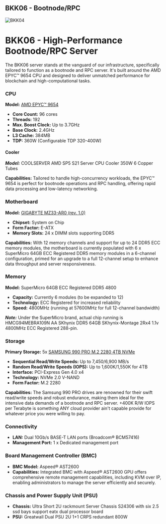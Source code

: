 ## BKK06 - Bootnode/RPC
![BKK04](./images/bkk06/bkk06.webp)

# BKK06 - High-Performance Bootnode/RPC Server

The BKK06 server stands at the vanguard of our infrastructure, specifically tailored to
function as a bootnode and RPC server. It's built around the AMD EPYC™ 9654 CPU and designed
to deliver unmatched performance for blockchain and high-computational tasks.

### CPU
**Model:** [AMD EPYC™ 9654](https://www.amd.com/en/product/12191)
- **Core Count:** 96 cores
- **Threads:** 192
- **Max. Boost Clock:** Up to 3.7GHz
- **Base Clock:** 2.4GHz
- **L3 Cache:** 384MB
- **TDP:** 360W (Configurable TDP 320-400W)

#### Cooler
***Model:*** COOLSERVER AMD SP5 S21 Server CPU Cooler 350W 6 Copper Tubes

**Capabilities:** Tailored to handle high-concurrency workloads, the EPYC™ 9654 is perfect for bootnode operations and RPC handling, offering rapid data processing and low-latency networking.

### Motherboard
**Model:** [GIGABYTE MZ33-AR0 (rev. 1.0)](https://www.gigabyte.com/Enterprise/Server-Motherboard/MZ33-AR0-rev-10#Specifications)
- **Chipset:** System on Chip
- **Form Factor:** E-ATX
- **Memory Slots:** 24 x DIMM slots supporting DDR5

**Capabilities:** With 12 memory channels and support for up to 24 DDR5 ECC memory modules, the motherboard is currently populated with 6 x SuperMicro 64GB ECC Registered DDR5 memory modules in a 6-channel configuration, primed for an upgrade to a full 12-channel setup to enhance data throughput and server responsiveness.

### Memory
**Model:** SuperMicro 64GB ECC Registered DDR5 4800
- **Capacity:** Currently 6 modules (to be expanded to 12)
- **Technology:** ECC Registered for increased reliability
- **Speed:** 4800MHz (running at 57600MHz for full 12-channel bandwidth)

***Note:*** Under the SuperMicro brand, actual chip running is HMCG94MEBRA109N AA SKhynix DDR5 64GB SKhynix-Montage 2Rx4 1.1v 4800MHz ECC Registered 288-pin.

### Storage
**Primary Storage:** 5x [SAMSUNG 990 PRO M.2 2280 4TB NVMe](https://www.samsung.com/us/computing/memory-storage/solid-state-drives/990-pro-pcie-4-0-nvme-ssd-4tb-mz-v9p4t0b-am/)
- **Sequential Read/Write Speeds:** Up to 7,450/6,900 MB/s
- **Random Read/Write Speeds (IOPS):** Up to 1,600K/1,550K for 4TB
- **Interface:** PCI-Express Gen 4.0 x4
- **Technology:** NVMe 2.0 V-NAND
- **Form Factor:** M.2 2280

**Capabilities:** The Samsung 990 PRO drives are renowned for their swift read/write speeds and robust endurance, making them ideal for the intensive data demands of a bootnode and RPC server. +400K R/W IOPS per Terabyte is something ANY cloud provider ain't capable provide for whatever price you were willing to pay.

### Connectivity
- **LAN:** Dual 10Gb/s BASE-T LAN ports (Broadcom® BCM57416)
- **Management Port:** 1 x Dedicated management port

### Board Management Controller (BMC)
- **BMC Model:** Aspeed® AST2600
- **Capabilities:** Integrated BMC with Aspeed® AST2600 GPU offers comprehensive remote management capabilities, including KVM over IP, enabling administrators to manage the server efficiently and securely.

### Chassis and Power Supply Unit (PSU)
- **Chassis:** Ultra Short 2U rackmount Server Chassis S24306 with six 2.5 ssd bays support eatx dual processor board
- **PSU:** Greatwall Dual PSU 2U 1+1 CRPS redundant 800W

